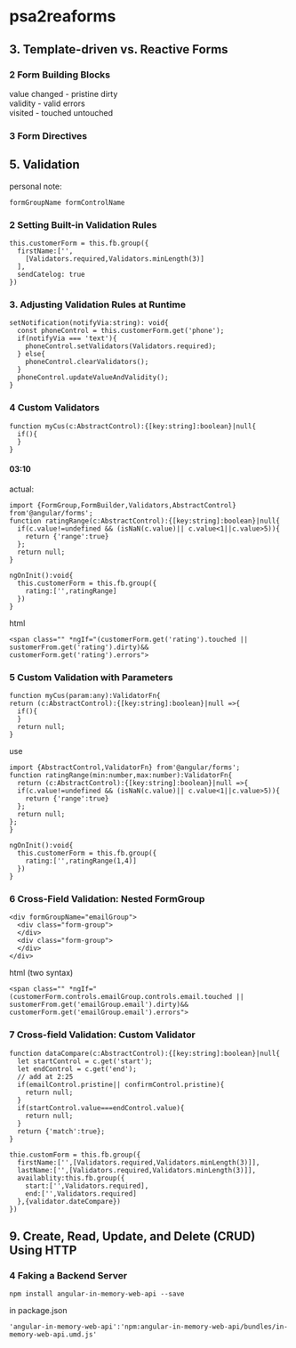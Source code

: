 # psa2reaforms
## 3. Template-driven vs. Reactive Forms
### 2 Form Building Blocks
value changed - pristine dirty  
validity - valid errors  
visited - touched untouched  

### 3 Form Directives


## 5. Validation
personal note:
```
formGroupName formControlName
```
### 2 Setting Built-in Validation Rules
```
this.customerForm = this.fb.group({
  firstName:['',
    [Validators.required,Validators.minLength(3)]
  ],
  sendCatelog: true
})
```
### 3. Adjusting Validation Rules at Runtime
```
setNotification(notifyVia:string): void{
  const phoneControl = this.customerForm.get('phone');
  if(notifyVia === 'text'){
    phoneControl.setValidators(Validators.required);
  } else{
    phoneControl.clearValidators();
  }
  phoneControl.updateValueAndValidity();
}
```

### 4 Custom Validators
```
function myCus(c:AbstractControl):{[key:string]:boolean}|null{
  if(){
  }
}
```

#### 03:10
actual:
```
import {FormGroup,FormBuilder,Validators,AbstractControl} from'@angular/forms';
function ratingRange(c:AbstractControl):{[key:string]:boolean}|null{
  if(c.value!=undefined && (isNaN(c.value)|| c.value<1||c.value>5)){
    return {'range':true}
  };
  return null;
}
```

```
ngOnInit():void{
  this.customerForm = this.fb.group({
    rating:['',ratingRange]
  })
}
```

html
```
<span class="" *ngIf="(customerForm.get('rating').touched || sustomerFrom.get('rating').dirty)&& customerForm.get('rating').errors">
```


### 5 Custom Validation with Parameters
```
function myCus(param:any):ValidatorFn{
return (c:AbstractControl):{[key:string]:boolean}|null =>{
  if(){
  }
  return null;
}
```
use
```
import {AbstractControl,ValidatorFn} from'@angular/forms';
function ratingRange(min:number,max:number):ValidatorFn{
  return (c:AbstractControl):{[key:string]:boolean}|null =>{
  if(c.value!=undefined && (isNaN(c.value)|| c.value<1||c.value>5)){
    return {'range':true}
  };
  return null;
};
}
```



```
ngOnInit():void{
  this.customerForm = this.fb.group({
    rating:['',ratingRange(1,4)]
  })
}
```

### 6 Cross-Field Validation: Nested FormGroup
```
<div formGroupName="emailGroup">
  <div class="form-group">
  </div>
  <div class="form-group">
  </div>
</div>
```
html (two syntax)
```
<span class="" *ngIf="(customerForm.controls.emailGroup.controls.email.touched || sustomerFrom.get('emailGroup.email').dirty)&& customerForm.get('emailGroup.email').errors">
```

### 7  Cross-field Validation: Custom Validator
```
function dataCompare(c:AbstractControl):{[key:string]:boolean}|null{
  let startControl = c.get('start');
  let endControl = c.get('end');
  // add at 2:25
  if(emailControl.pristine|| confirmControl.pristine){
    return null;
  }
  if(startControl.value===endControl.value){
    return null;
  }
  return {'match':true};
}
```
```
thie.customForm = this.fb.group({
  firstName:['',[Validators.required,Validators.minLength(3)]],
  lastName:['',[Validators.required,Validators.minLength(3)]],
  availablity:this.fb.group({
    start:['',Validators.required],
    end:['',Validators.required]
  },{validator.dateCompare})
})
```


## 9. Create, Read, Update, and Delete (CRUD) Using HTTP
### 4 Faking a Backend Server
```
npm install angular-in-memory-web-api --save
```
in package.json
```
'angular-in-memory-web-api':'npm:angular-in-memory-web-api/bundles/in-memory-web-api.umd.js'
```
